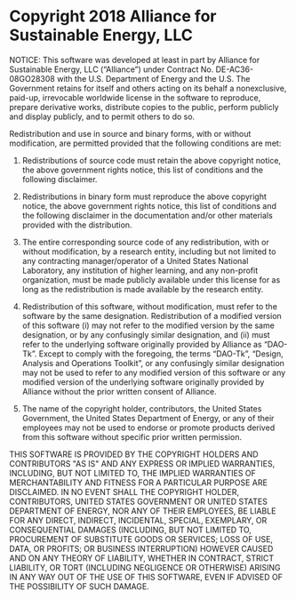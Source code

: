 # Copyright 2018 Alliance for Sustainable Energy, LLC

NOTICE: This software was developed at least in part by Alliance for Sustainable Energy, LLC (“Alliance”) under Contract No. DE-AC36-08GO28308 with the U.S. Department of Energy and the U.S. The Government retains for itself and others acting on its behalf a nonexclusive, paid-up, irrevocable worldwide license in the software to reproduce, prepare derivative works, distribute copies to the public, perform publicly and display publicly, and to permit others to do so.

Redistribution and use in source and binary forms, with or without modification, are permitted provided that the following conditions are met:

1. Redistributions of source code must retain the above copyright notice, the above government rights notice, this list of conditions and the following disclaimer.

2. Redistributions in binary form must reproduce the above copyright notice, the above government rights notice, this list of conditions and the following disclaimer in the documentation and/or other materials provided with the distribution.

3. The entire corresponding source code of any redistribution, with or without modification, by a research entity, including but not limited to any contracting manager/operator of a United States National Laboratory, any institution of higher learning, and any non-profit organization, must be made publicly available under this license for as long as the redistribution is made available by the research entity.

4. Redistribution of this software, without modification, must refer to the software by the same designation. Redistribution of a modified version of this software (i) may not refer to the modified version by the same designation, or by any confusingly similar designation, and (ii) must refer to the underlying software originally provided by Alliance as “DAO-Tk”. Except to comply with the foregoing, the terms “DAO-Tk”, “Design, Analysis and Operations Toolkit”, or any confusingly similar designation may not be used to refer to any modified version of this software or any modified version of the underlying software originally provided by Alliance without the prior written consent of Alliance.

5. The name of the copyright holder, contributors, the United States Government, the United States Department of Energy, or any of their employees may not be used to endorse or promote products derived from this software without specific prior written permission.

THIS SOFTWARE IS PROVIDED BY THE COPYRIGHT HOLDERS AND CONTRIBUTORS "AS IS" AND ANY EXPRESS OR IMPLIED WARRANTIES, INCLUDING, BUT NOT LIMITED TO, THE IMPLIED WARRANTIES OF MERCHANTABILITY AND FITNESS FOR A PARTICULAR PURPOSE ARE DISCLAIMED. IN NO EVENT SHALL THE COPYRIGHT HOLDER, CONTRIBUTORS, UNITED STATES GOVERNMENT OR UNITED STATES DEPARTMENT OF ENERGY, NOR ANY OF THEIR EMPLOYEES, BE LIABLE FOR ANY DIRECT, INDIRECT, INCIDENTAL, SPECIAL, EXEMPLARY, OR CONSEQUENTIAL DAMAGES (INCLUDING, BUT NOT LIMITED TO, PROCUREMENT OF SUBSTITUTE GOODS OR SERVICES; LOSS OF USE, DATA, OR PROFITS; OR BUSINESS INTERRUPTION) HOWEVER CAUSED AND ON ANY THEORY OF LIABILITY, WHETHER IN CONTRACT, STRICT LIABILITY, OR TORT (INCLUDING NEGLIGENCE OR OTHERWISE) ARISING IN ANY WAY OUT OF THE USE OF THIS SOFTWARE, EVEN IF ADVISED OF THE POSSIBILITY OF SUCH DAMAGE.
